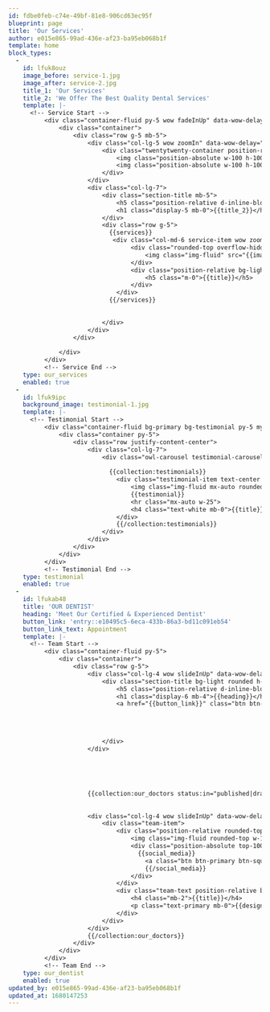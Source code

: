 ```yaml
---
id: fdbe0feb-c74e-49bf-81e8-906cd63ec95f
blueprint: page
title: 'Our Services'
author: e015e865-99ad-436e-af23-ba95eb068b1f
template: home
block_types:
  -
    id: lfuk8ouz
    image_before: service-1.jpg
    image_after: service-2.jpg
    title_1: 'Our Services'
    title_2: 'We Offer The Best Quality Dental Services'
    template: |-
      <!-- Service Start --> 
          <div class="container-fluid py-5 wow fadeInUp" data-wow-delay="0.1s">
              <div class="container">
                  <div class="row g-5 mb-5">
                      <div class="col-lg-5 wow zoomIn" data-wow-delay="0.3s" style="max-height: 400px;">
                          <div class="twentytwenty-container position-relative h-100 rounded overflow-hidden">
                              <img class="position-absolute w-100 h-100" src="{{image_before}}" style="object-fit: cover;">
                              <img class="position-absolute w-100 h-100" src="{{image_after}}" style="object-fit: cover;">
                          </div>
                      </div>
                      <div class="col-lg-7">
                          <div class="section-title mb-5">
                              <h5 class="position-relative d-inline-block text-primary text-uppercase">{{title_1}}</h5>
                              <h1 class="display-5 mb-0">{{title_2}}</h1>
                          </div>
                          <div class="row g-5">
      	                    {{services}}
      	                     <div class="col-md-6 service-item wow zoomIn" data-wow-delay="0.9s">
                                  <div class="rounded-top overflow-hidden">
                                      <img class="img-fluid" src="{{image}}" alt="{{title}}">
                                  </div>
                                  <div class="position-relative bg-light rounded-bottom text-center p-4">
                                      <h5 class="m-0">{{title}}</h5>
                                  </div>
                              </div>
      	                    {{/services}}
                              
                             
                          </div>
                      </div>
                  </div>
                 
              </div>
          </div>
          <!-- Service End -->
    type: our_services
    enabled: true
  -
    id: lfuk9ipc
    background_image: testimonial-1.jpg
    template: |-
      <!-- Testimonial Start -->
          <div class="container-fluid bg-primary bg-testimonial py-5 my-5 wow fadeInUp" style="background:url({{background_image}})" data-wow-delay="0.1s">
              <div class="container py-5">
                  <div class="row justify-content-center">
                      <div class="col-lg-7">
                          <div class="owl-carousel testimonial-carousel rounded p-5 wow zoomIn" data-wow-delay="0.6s">
      	                    
      	                    {{collection:testimonials}}
                              <div class="testimonial-item text-center text-white">
                                  <img class="img-fluid mx-auto rounded mb-4" src="{{client_image}}" alt="{{title}}">
                                  {{testimonial}}
                                  <hr class="mx-auto w-25">
                                  <h4 class="text-white mb-0">{{title}}</h4>
                              </div>
                              {{/collection:testimonials}}
                          </div>
                      </div>
                  </div>
              </div>
          </div>
          <!-- Testimonial End -->
    type: testimonial
    enabled: true
  -
    id: lfukab48
    title: 'OUR DENTIST'
    heading: 'Meet Our Certified & Experienced Dentist'
    button_link: 'entry::e10495c5-6eca-433b-86a3-bd11c091eb54'
    button_link_text: Appointment
    template: |-
      <!-- Team Start -->
          <div class="container-fluid py-5">
              <div class="container">
                  <div class="row g-5">
                      <div class="col-lg-4 wow slideInUp" data-wow-delay="0.1s">
                          <div class="section-title bg-light rounded h-100 p-5">
                              <h5 class="position-relative d-inline-block text-primary text-uppercase">{{title}}</h5>
                              <h1 class="display-6 mb-4">{{heading}}</h1>
                              <a href="{{button_link}}" class="btn btn-primary py-3 px-5">{{button_link_text}}</a>
                              
                             
                              
                              
                          </div>
                      </div>
                      
                      
                     
                     
                      
                      {{collection:our_doctors status:in="published|draft"}}
                      
                      
                      <div class="col-lg-4 wow slideInUp" data-wow-delay="0.3s">
                          <div class="team-item">
                              <div class="position-relative rounded-top" style="z-index: 1;">
                                  <img class="img-fluid rounded-top w-100" src="{{doctor_image}}" alt="{{title}}">
                                  <div class="position-absolute top-100 start-50 translate-middle bg-light rounded p-2 d-flex">
      	                            {{social_media}}
                                      <a class="btn btn-primary btn-square m-1" href="{{social_media_url}}" target="_blank"><i class="fab {{social_media_icon}} fw-normal"></i></a>
                                      {{/social_media}}
                                  </div>
                              </div>
                              <div class="team-text position-relative bg-light text-center rounded-bottom p-4 pt-5">
                                  <h4 class="mb-2">{{title}}</h4>
                                  <p class="text-primary mb-0">{{designation}}</p>
                              </div>
                          </div>
                      </div>
                      {{/collection:our_doctors}}
                  </div>
              </div>
          </div>
          <!-- Team End -->
    type: our_dentist
    enabled: true
updated_by: e015e865-99ad-436e-af23-ba95eb068b1f
updated_at: 1680147253
---
```

